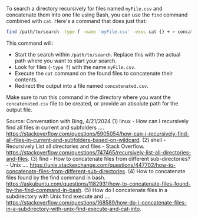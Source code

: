 To search a directory recursively for files named `myFile.csv` and concatenate them into one file using Bash, you can use the `find` command combined with `cat`. Here's a command that does just that:

```bash
find /path/to/search -type f -name 'myFile.csv' -exec cat {} + > concatenated.csv
```

This command will:
- Start the search within `/path/to/search`. Replace this with the actual path where you want to start your search.
- Look for files (`-type f`) with the name `myFile.csv`.
- Execute the `cat` command on the found files to concatenate their contents.
- Redirect the output into a file named `concatenated.csv`.

Make sure to run this command in the directory where you want the `concatenated.csv` file to be created, or provide an absolute path for the output file.

Source: Conversation with Bing, 4/21/2024
(1) linux - How can I recursively find all files in current and subfolders .... https://stackoverflow.com/questions/5905054/how-can-i-recursively-find-all-files-in-current-and-subfolders-based-on-wildcard.
(2) shell - Recursively List all directories and files - Stack Overflow. https://stackoverflow.com/questions/747465/recursively-list-all-directories-and-files.
(3) find - How to concatenate files from different sub-directories? - Unix .... https://unix.stackexchange.com/questions/447702/how-to-concatenate-files-from-different-sub-directories.
(4) How to concatenate files found by the find command in bash. https://askubuntu.com/questions/1182931/how-to-concatenate-files-found-by-the-find-command-in-bash.
(5) How do I concatenate files in a subdirectory with Unix find execute and .... https://stackoverflow.com/questions/168589/how-do-i-concatenate-files-in-a-subdirectory-with-unix-find-execute-and-cat-into.